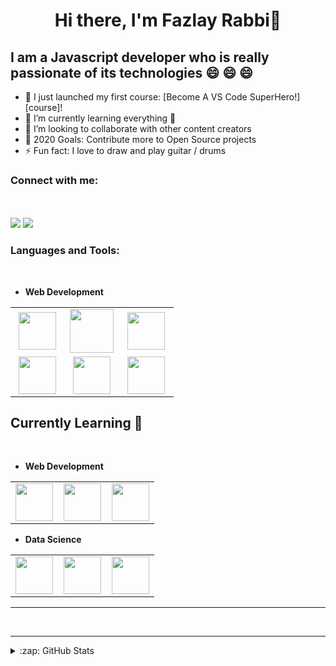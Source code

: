 <p align="center">
  <h1 align="center">Hi there, I'm Fazlay Rabbi👦</h1>

<!--
**fazlay/fazlay** is a ✨ _special_ ✨ repository because its `README.md` (this file) appears on your GitHub profile.

Here are some ideas to get you started:

- 🌱 I’m currently learning React.JS 
- 👯 I’m looking to collaborate on ...
- 🤔 I’m looking for help with ...
- 💬 Ask me about ...
- 📫 How to reach me: ...
- 😄 Pronouns: ...
- ⚡ Fun fact: ...
-->

## I am a Javascript developer who is really passionate of its technologies  😄  😄  😄 

- 🔭 I just launched my first course: [Become A VS Code SuperHero!][course]!
- 🌱 I’m currently learning everything 🤣
- 👯 I’m looking to collaborate with other content creators
- 🥅 2020 Goals: Contribute more to Open Source projects
- ⚡ Fun fact: I love to draw and play guitar / drums

### Connect with me:
<br />

<br>	
<a target="_blank" href="https://www.linkedin.com/in/fazlay-rabbi-00569178"><img src="https://img.shields.io/badge/-LinkedIn-0077B5?style=for-the-badge&logo=Linkedin&logoColor=white"></img></a>
<a target="_blank" href="mailto:rfazlay21@gmail.com"><img src="https://img.shields.io/badge/-Gmail-D14836?style=for-the-badge&logo=Gmail&logoColor=white"></img></a>
<br />

### Languages and Tools:
<br />


- **Web Development**
<table>
<tbody>
 <tr>
<td align="center" width="25%">
<img height=60px src="https://www.vectorlogo.zone/logos/w3_html5/w3_html5-ar21.svg"> 
</td>

<td align="center" width="25%">
<img height=70px src="https://1000logos.net/wp-content/uploads/2020/09/CSS-Logo.png"> 
</td>

<td align="center" width="25%">
<img height=60px src="https://www.vectorlogo.zone/logos/javascript/javascript-ar21.svg"> 
</td>

</tr>

 <tr>

 <td align="center" width="33%">
<img height=60px src="https://www.vectorlogo.zone/logos/getbootstrap/getbootstrap-ar21.svg"> 
</td>

<td align="center" width="33%">
<img height=60px src="https://www.vectorlogo.zone/logos/mysql/mysql-ar21.svg"> 
</td>

<td align="center" width="33%">
<img height=60px src="https://www.vectorlogo.zone/logos/python/python-ar21.svg"> 
</td>

</tr>

</tbody>
</table>

## Currently Learning :beginner:
<br />



- **Web Development**
<table>
<tbody>
 <tr>
<td align="center" width="33%">
<img height=60px src="https://www.vectorlogo.zone/logos/reactjs/reactjs-ar21.svg"> 
</td>

<td align="center" width="33%">
<img height=60px src="https://www.vectorlogo.zone/logos/graphql/graphql-ar21.svg"> 
</td>

<td align="center" width="33%">
<img height=60px src="https://www.vectorlogo.zone/logos/firebase/firebase-ar21.svg"> 
</td>

</tr>

</tbody>
</table>

- **Data Science**

<table>
<tbody>
<tr>

<td align="center" width="33%">
<img height=60px src="https://www.vectorlogo.zone/logos/jupyter/jupyter-ar21.svg"> 
</td>


<td align="center" width="33%">
<img height=60px src="https://www.vectorlogo.zone/logos/numpy/numpy-ar21.svg"> 
</td>

<td align="center" width="33%">
<img height=60px src="https://upload.wikimedia.org/wikipedia/commons/e/ed/Pandas_logo.svg"> 
</td>
</tr>

</tbody>
</table>

<hr>


<br />

---

<details>
  <summary>:zap: GitHub Stats</summary>

  <img align="left" alt="Fazlay's GitHub Stats" src="https://github-readme-stats.vercel.app/api?username=fazlay" />

</details>